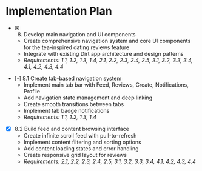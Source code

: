 # Implementation Plan

- [x] 8. Develop main navigation and UI components
  - Create comprehensive navigation system and core UI components for the tea-inspired dating reviews feature
  - Integrate with existing Dirt app architecture and design patterns
  - _Requirements: 1.1, 1.2, 1.3, 1.4, 2.1, 2.2, 2.3, 2.4, 2.5, 3.1, 3.2, 3.3, 3.4, 4.1, 4.2, 4.3, 4.4_

- [-] 8.1 Create tab-based navigation system
  - Implement main tab bar with Feed, Reviews, Create, Notifications, Profile
  - Add navigation state management and deep linking
  - Create smooth transitions between tabs
  - Implement tab badge notifications
  - _Requirements: 1.1, 1.2, 1.3, 1.4_

- [x] 8.2 Build feed and content browsing interface
  - Create infinite scroll feed with pull-to-refresh
  - Implement content filtering and sorting options
  - Add content loading states and error handling
  - Create responsive grid layout for reviews
  - _Requirements: 2.1, 2.2, 2.3, 2.4, 2.5, 3.1, 3.2, 3.3, 3.4, 4.1, 4.2, 4.3, 4.4_
